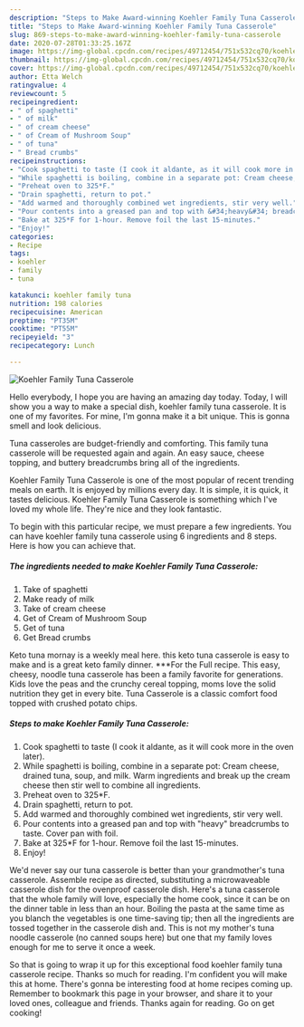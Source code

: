 ```yaml
---
description: "Steps to Make Award-winning Koehler Family Tuna Casserole"
title: "Steps to Make Award-winning Koehler Family Tuna Casserole"
slug: 869-steps-to-make-award-winning-koehler-family-tuna-casserole
date: 2020-07-28T01:33:25.167Z
image: https://img-global.cpcdn.com/recipes/49712454/751x532cq70/koehler-family-tuna-casserole-recipe-main-photo.jpg
thumbnail: https://img-global.cpcdn.com/recipes/49712454/751x532cq70/koehler-family-tuna-casserole-recipe-main-photo.jpg
cover: https://img-global.cpcdn.com/recipes/49712454/751x532cq70/koehler-family-tuna-casserole-recipe-main-photo.jpg
author: Etta Welch
ratingvalue: 4
reviewcount: 5
recipeingredient:
- " of spaghetti"
- " of milk"
- " of cream cheese"
- " of Cream of Mushroom Soup"
- " of tuna"
- " Bread crumbs"
recipeinstructions:
- "Cook spaghetti to taste (I cook it aldante, as it will cook more in the oven later)."
- "While spaghetti is boiling, combine in a separate pot: Cream cheese, drained tuna, soup, and milk. Warm ingredients and break up the cream cheese then stir well to combine all ingredients."
- "Preheat oven to 325*F."
- "Drain spaghetti, return to pot."
- "Add warmed and thoroughly combined wet ingredients, stir very well."
- "Pour contents into a greased pan and top with &#34;heavy&#34; breadcrumbs to taste. Cover pan with foil."
- "Bake at 325*F for 1-hour. Remove foil the last 15-minutes."
- "Enjoy!"
categories:
- Recipe
tags:
- koehler
- family
- tuna

katakunci: koehler family tuna 
nutrition: 198 calories
recipecuisine: American
preptime: "PT35M"
cooktime: "PT55M"
recipeyield: "3"
recipecategory: Lunch

---
```



![Koehler Family Tuna Casserole](https://img-global.cpcdn.com/recipes/49712454/751x532cq70/koehler-family-tuna-casserole-recipe-main-photo.jpg)

Hello everybody, I hope you are having an amazing day today. Today, I will show you a way to make a special dish, koehler family tuna casserole. It is one of my favorites. For mine, I'm gonna make it a bit unique. This is gonna smell and look delicious.

Tuna casseroles are budget-friendly and comforting. This family tuna casserole will be requested again and again. An easy sauce, cheese topping, and buttery breadcrumbs bring all of the ingredients.

Koehler Family Tuna Casserole is one of the most popular of recent trending meals on earth. It is enjoyed by millions every day. It is simple, it is quick, it tastes delicious. Koehler Family Tuna Casserole is something which I've loved my whole life. They're nice and they look fantastic.


To begin with this particular recipe, we must prepare a few ingredients. You can have koehler family tuna casserole using 6 ingredients and 8 steps. Here is how you can achieve that.

<!--inarticleads1-->

##### The ingredients needed to make Koehler Family Tuna Casserole:

1. Take  of spaghetti
1. Make ready  of milk
1. Take  of cream cheese
1. Get  of Cream of Mushroom Soup
1. Get  of tuna
1. Get  Bread crumbs


Keto tuna mornay is a weekly meal here. this keto tuna casserole is easy to make and is a great keto family dinner. ***For the Full recipe. This easy, cheesy, noodle tuna casserole has been a family favorite for generations. Kids love the peas and the crunchy cereal topping, moms love the solid nutrition they get in every bite. Tuna Casserole is a classic comfort food topped with crushed potato chips. 

<!--inarticleads2-->

##### Steps to make Koehler Family Tuna Casserole:

1. Cook spaghetti to taste (I cook it aldante, as it will cook more in the oven later).
1. While spaghetti is boiling, combine in a separate pot: Cream cheese, drained tuna, soup, and milk. Warm ingredients and break up the cream cheese then stir well to combine all ingredients.
1. Preheat oven to 325*F.
1. Drain spaghetti, return to pot.
1. Add warmed and thoroughly combined wet ingredients, stir very well.
1. Pour contents into a greased pan and top with &#34;heavy&#34; breadcrumbs to taste. Cover pan with foil.
1. Bake at 325*F for 1-hour. Remove foil the last 15-minutes.
1. Enjoy!


We&#39;d never say our tuna casserole is better than your grandmother&#39;s tuna casserole. Assemble recipe as directed, substituting a microwaveable casserole dish for the ovenproof casserole dish. Here&#39;s a tuna casserole that the whole family will love, especially the home cook, since it can be on the dinner table in less than an hour. Boiling the pasta at the same time as you blanch the vegetables is one time-saving tip; then all the ingredients are tossed together in the casserole dish and. This is not my mother&#39;s tuna noodle casserole (no canned soups here) but one that my family loves enough for me to serve it once a week. 

So that is going to wrap it up for this exceptional food koehler family tuna casserole recipe. Thanks so much for reading. I'm confident you will make this at home. There's gonna be interesting food at home recipes coming up. Remember to bookmark this page in your browser, and share it to your loved ones, colleague and friends. Thanks again for reading. Go on get cooking!
